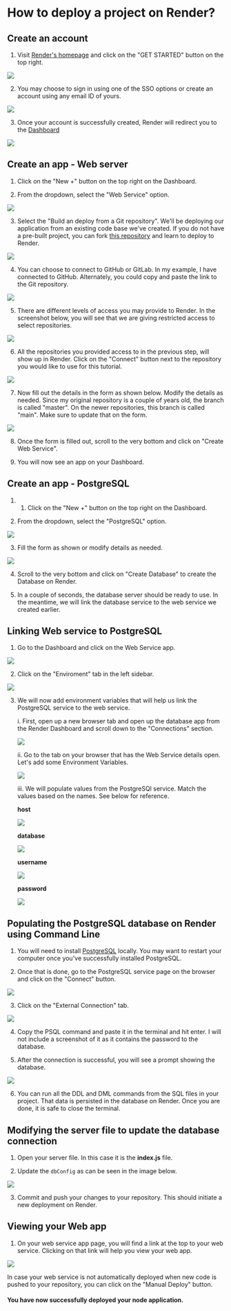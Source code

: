 # How to deploy a project on Render?

## Create an account

1. Visit [Render's homepage](https://www.render.com) and click on the "GET STARTED" button on the top right.

![](./img/home.png)

2. You may choose to sign in using one of the SSO options or create an account using any email ID of yours.

![](./img/sign-up.png)

3. Once your account is successfully created, Render will redirect you to the [Dashboard](https://dashboard.render.com)

![](./img/dashboard.png)

## Create an app - Web server

1. Click on the "New +" button on the top right on the Dashboard.

2. From the dropdown, select the "Web Service" option.

![](./img/webservice-app.png)

3. Select the "Build an deploy from a Git repository". We'll be deploying our application from an existing code base we've created. If you do not have a pre-built project, you can fork [this repository](https://github.com/CU-CSCI3308-Fall2023/3308-render-demo) and learn to deploy to Render. 

![](./img/connect-git.png)

4. You can choose to connect to GitHub or GitLab. In my example, I have connected to GitHub. Alternately, you could copy and paste the link to the Git repository.

![](./img/connect-github.png)

5. There are different levels of access you may provide to Render. In the screenshot below, you will see that we are giving restricted access to select repositories.

![](./img/git-access.png)

6. All the repositories you provided access to in the previous step, will show up in Render. Click on the "Connect" button next to the repository you would like to use for this tutorial.

![](./img/repo.png)

7. Now fill out the details in the form as shown below. Modify the details as needed. Since my original repository is a couple of years old, the branch is called "master". On the newer repositories, this branch is called "main". Make sure to update that on the form.

![](./img/form.png)

8. Once the form is filled out, scroll to the very bottom and click on "Create Web Service".

9. You will now see an app on your Dashboard.

## Create an app - PostgreSQL

1. 1. Click on the "New +" button on the top right on the Dashboard.

2. From the dropdown, select the "PostgreSQL" option.

![](./img/postgresql.png)

3. Fill the form as shown or modify details as needed.

![](./img/form-db.png)

4. Scroll to the very bottom and click on "Create Database" to create the Database on Render.

5. In a couple of seconds, the database server should be ready to use. In the meantime, we will link the database service to the web service we created earlier.

## Linking Web service to PostgreSQL

1. Go to the Dashboard and click on the Web Service app.

![](./img/db-web.png)

2. Click on the "Enviroment" tab in the left sidebar.

![](./img/env.png)

3. We will now add environment variables that will help us link the PostgreSQL service to the web service. 

    i. First, open up a new browser tab and open up the database app from the Render Dashboard and scroll down to the "Connections" section.

    ![](./img/db-env.png)

    ii. Go to the tab on your browser that has the Web Service details open. Let's add some Environment Variables.

    ![](./img/web-env.png)

    iii. We will populate values from the PostgreSQl service. Match the values based on the names. See below for reference.

    **host**

    ![](./img/host.png)

    **database**

    ![](./img/dbname.png)

    **username**

    ![](./img/user.png)

    **password**

    ![](./img/pwd.png)

## Populating the PostgreSQL database on Render using Command Line

1. You will need to install [PostgreSQL](https://www.postgresql.org/download/) locally. You may want to restart your computer once you've successfully installed PostgreSQL.

2. Once that is done, go to the PostgreSQL service page on the browser and click on the "Connect" button.

![](./img/connect.png)

3. Click on the "External Connection" tab.

![](./img/external.png)

4. Copy the PSQL command and paste it in the terminal and hit enter. I will not include a screenshot of it as it contains the password to the database.

5. After the connection is successful, you will see a prompt showing the database.

![](./img/cli-prompt.png)

6. You can run all the DDL and DML commands from the SQL files in your project. That data is persisted in the database on Render. Once you are done, it is safe to close the terminal.

## Modifying the server file to update the database connection

1. Open your server file. In this case it is the __index.js__ file.

2. Update the `dbConfig` as can be seen in the image below.

![](./img/dbconfig.png)

3. Commit and push your changes to your repository. This should initiate a new deployment on Render.

## Viewing your Web app

1. On your web service app page, you will find a link at the top to your web service. Clicking on that link will help you view your web app.

![](./img/deploylink.png)

In case your web service is not automatically deployed when new code is pushed to your repository, you can click on the "Manual Deploy" button.

#### You have now successfully deployed your node application.

